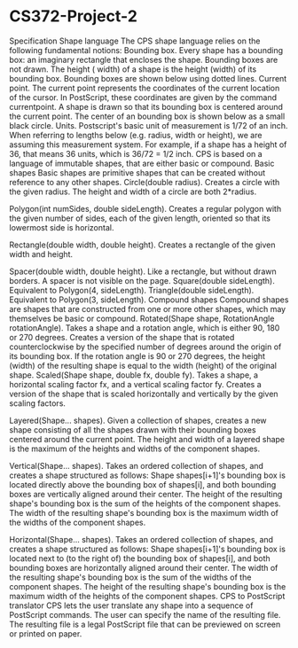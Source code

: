 # CS372-Project-2

Specification
Shape language
The CPS shape language relies on the following fundamental notions:
Bounding box. Every shape has a  bounding box: an imaginary rectangle that encloses the shape.  Bounding boxes are not drawn. The  height ( width) of a shape is the height (width) of its bounding box. Bounding boxes are shown below using dotted lines.
Current point. The  current point represents the coordinates of the current location of the cursor. In  PostScript, these coordinates are given by the command  currentpoint. A shape is drawn so that its bounding box is  centered around the current point. The center of an bounding box is shown below as a small black circle.
Units. Postscript's basic unit of measurement is 1/72 of an inch. When referring to lengths below (e.g. radius, width or height), we are assuming this measurement system. For example, if a shape has a height of 36, that means 36 units, which is 36/72 = 1/2 inch.
CPS is based on a language of immutable shapes, that are either basic or compound.
Basic shapes
Basic shapes are primitive shapes that can be created without reference to any other shapes.
Circle(double radius). Creates a circle with the given radius. The height and width of a circle are both 2*radius.


Polygon(int numSides, double sideLength). Creates a regular polygon with the given number of sides, each of the given length, oriented so that its lowermost side is horizontal.


Rectangle(double width, double height). Creates a rectangle of the given width and height.


Spacer(double width, double height). Like a rectangle, but without drawn borders. A spacer is not visible on the page.
Square(double sideLength). Equivalent to Polygon(4,  sideLength).
Triangle(double sideLength). Equivalent to Polygon(3,  sideLength).
Compound shapes
Compound shapes are shapes that are constructed from one or more other shapes, which may themselves be basic or compound.
Rotated(Shape shape, RotationAngle rotationAngle). Takes a shape and a rotation angle, which is either 90, 180 or 270 degrees. Creates a version of the shape that is rotated counterclockwise by the specified number of degrees around the origin of its bounding box. If the rotation angle is 90 or 270 degrees, the height (width) of the resulting shape is equal to the width (height) of the original shape.
Scaled(Shape shape, double fx, double fy). Takes a shape, a horizontal scaling factor  fx, and a vertical scaling factor  fy. Creates a version of the shape that is scaled horizontally and vertically by the given scaling factors.


Layered(Shape... shapes). Given a collection of shapes, creates a new shape consisting of all the shapes drawn with their bounding boxes centered around the current point. The height and width of a layered shape is the maximum of the heights and widths of the component shapes.


Vertical(Shape... shapes). Takes an ordered collection of shapes, and creates a shape structured as follows:
Shape shapes[i+1]'s bounding box is located directly above the bounding box of shapes[i], and both bounding boxes are vertically aligned around their center.
The height of the resulting shape's bounding box is the sum of the heights of the component shapes.
The width of the resulting shape's bounding box is the maximum width of the widths of the component shapes.


Horizontal(Shape... shapes). Takes an ordered collection of shapes, and creates a shape structured as follows:
Shape shapes[i+1]'s bounding box is located next to (to the right of) the bounding box of shapes[i], and both bounding boxes are horizontally aligned around their center.
The width of the resulting shape's bounding box is the sum of the widths of the component shapes.
The height of the resulting shape's bounding box is the maximum width of the heights of the component shapes.
CPS to PostScript translator
CPS lets the user translate any shape into a sequence of  PostScript commands. The user can specify the name of the resulting file. The resulting file is a legal  PostScript file that can be previewed on screen or printed on paper.
